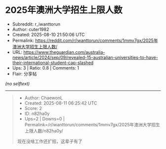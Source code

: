 # 2025年澳洲大学招生上限人数

- Subreddit: r_iwanttorun
- Author: cuter1982
- Created: 2025-08-10 21:50:06 UTC
- Permalink: https://reddit.com/r/iwanttorun/comments/1mmv7gx/2025年澳洲大学招生上限人数/
- URL: https://www.theguardian.com/australia-news/article/2024/sep/09/revealed-15-australian-universities-to-have-their-international-student-cap-slashed
- Ups: 3 | Ratio: 0.8 | Comments: 1
- Flair: 分享帖

_(no selftext)_

---

> - Author: ChaewonL
> - Created: 2025-08-11 06:25:42 UTC
> - Score: 2
> - ID: n82ha0y
> - Ups=2 | Downs=0 | Permalink=/r/iwanttorun/comments/1mmv7gx/2025年澳洲大学招生上限人数/n82ha0y/
>
> 现在没啥工作还扩招，这辈子有了
